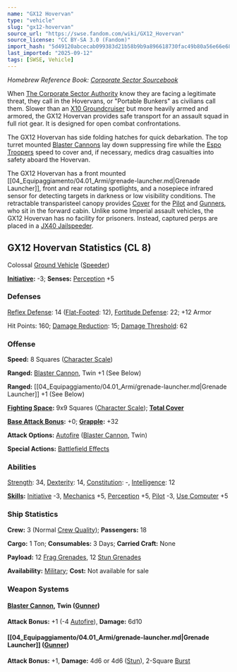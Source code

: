```yaml
---
name: "GX12 Hovervan"
type: "vehicle"
slug: "gx12-hovervan"
source_url: "https://swse.fandom.com/wiki/GX12_Hovervan"
source_license: "CC BY-SA 3.0 (Fandom)"
import_hash: "5d49120abcecab099383d21b58b9b9a896618730fac49b80a56e66e68f2254c4"
last_imported: "2025-09-12"
tags: [SWSE, Vehicle]
---
```

*Homebrew Reference Book: [Corporate Sector Sourcebook](https://swse.fandom.com/wiki/Corporate_Sector_Sourcebook)*

When [The Corporate Sector Authority](https://swse.fandom.com/wiki/The_Corporate_Sector_Authority) know they are facing a legitimate threat, they call in the Hovervans, or "Portable Bunkers" as civilians call them. Slower than an [X10 Groundcruiser](https://swse.fandom.com/wiki/X10_Groundcruiser) but more heavily armed and armored, the GX12 Hovervan provides safe transport for an assault squad in full riot gear. It is designed for open combat confrontations.

The GX12 Hovervan has side folding hatches for quick debarkation. The top turret mounted [Blaster Cannons](https://swse.fandom.com/wiki/Blaster_Cannons) lay down suppressing fire while the [Espo Troopers](https://swse.fandom.com/wiki/Espo_Troopers) speed to cover and, if necessary, medics drag casualties into safety aboard the Hovervan.

The GX12 Hovervan has a front mounted [[04_Equipaggiamento/04.01_Armi/grenade-launcher.md|Grenade Launcher]], front and rear rotating spotlights, and a nosepiece infrared sensor for detecting targets in darkness or low visibility conditions. The retractable transparisteel canopy provides [Cover](https://swse.fandom.com/wiki/Cover) for the [Pilot](https://swse.fandom.com/wiki/Pilot_(Vehicle_Combat)) and [Gunners](https://swse.fandom.com/wiki/Gunners), who sit in the forward cabin. Unlike some Imperial assault vehicles, the GX12 Hovervan has no facility for prisoners. Instead, captured perps are placed in a [JX40 Jailspeeder](https://swse.fandom.com/wiki/JX40_Jailspeeder).
## GX12 Hovervan Statistics (CL 8)
Colossal [Ground Vehicle](https://swse.fandom.com/wiki/Ground_Vehicle) ([Speeder](https://swse.fandom.com/wiki/Speeder))

**[Initiative](https://swse.fandom.com/wiki/Initiative):** -3; **Senses:** [Perception](https://swse.fandom.com/wiki/Perception) +5
### Defenses
[Reflex Defense](https://swse.fandom.com/wiki/Reflex_Defense_(Vehicles)): 14 ([Flat-Footed](https://swse.fandom.com/wiki/Flat-Footed): 12), [Fortitude Defense](https://swse.fandom.com/wiki/Fortitude_Defense_(Vehicles)): 22; +12 Armor

Hit Points: 160; [Damage Reduction](https://swse.fandom.com/wiki/Damage_Reduction): 15; [Damage Threshold](https://swse.fandom.com/wiki/Damage_Threshold_(Vehicles)): 62
### Offense
**Speed:** 8 Squares ([Character Scale](https://swse.fandom.com/wiki/Character_Scale))

**Ranged:** [Blaster Cannon](https://swse.fandom.com/wiki/Blaster_Cannon_(Vehicles)), Twin +1 (See Below)

**Ranged:** [[04_Equipaggiamento/04.01_Armi/grenade-launcher.md|Grenade Launcher]] +1 (See Below)

**[Fighting Space](https://swse.fandom.com/wiki/Fighting_Space):** 9x9 Squares ([Character Scale](https://swse.fandom.com/wiki/Character_Scale)); **[Total Cover](https://swse.fandom.com/wiki/Total_Cover)**

**[Base Attack Bonus](https://swse.fandom.com/wiki/Base_Attack_Bonus):** +0; **[Grapple](https://swse.fandom.com/wiki/Grapple):** +32

**Attack Options:** [Autofire](https://swse.fandom.com/wiki/Autofire_(Vehicle_Combat)) ([Blaster Cannon](https://swse.fandom.com/wiki/Blaster_Cannon_(Vehicles)), Twin)

**Special Actions:** [Battlefield Effects](https://swse.fandom.com/wiki/Battlefield_Effects)
### Abilities
[Strength](https://swse.fandom.com/wiki/Strength): 34, [Dexterity](https://swse.fandom.com/wiki/Dexterity): 14, [Constitution](https://swse.fandom.com/wiki/Constitution): -, [Intelligence](https://swse.fandom.com/wiki/Intelligence): 12

**[Skills](https://swse.fandom.com/wiki/Skills):** [Initiative](https://swse.fandom.com/wiki/Initiative) -3, [Mechanics](https://swse.fandom.com/wiki/Mechanics) +5, [Perception](https://swse.fandom.com/wiki/Perception) +5, [Pilot](https://swse.fandom.com/wiki/Pilot) -3, [Use Computer](https://swse.fandom.com/wiki/Use_Computer) +5
### Ship Statistics
**Crew:** 3 (Normal [Crew Quality](https://swse.fandom.com/wiki/Crew_Quality)); **Passengers:** 18

**Cargo:** 1 Ton; **Consumables:** 3 Days; **Carried Craft:** None

**Payload:** 12 [Frag Grenades](https://swse.fandom.com/wiki/Frag_Grenades), 12 [Stun Grenades](https://swse.fandom.com/wiki/Stun_Grenades)

**Availability:** [Military](https://swse.fandom.com/wiki/Military); **Cost:** Not available for sale
### Weapon Systems
#### **[Blaster Cannon](https://swse.fandom.com/wiki/Blaster_Cannon_(Vehicles)), Twin ([Gunner](https://swse.fandom.com/wiki/Gunner))**
**Attack Bonus:** +1 (-4 [Autofire](https://swse.fandom.com/wiki/Autofire_(Vehicle_Combat))), **Damage:** 6d10
#### **[[04_Equipaggiamento/04.01_Armi/grenade-launcher.md|Grenade Launcher]] ([Gunner](https://swse.fandom.com/wiki/Gunner))**
**Attack Bonus:** +1, **Damage:** 4d6 or 4d6 ([Stun](https://swse.fandom.com/wiki/Stun)), 2-Square [Burst](https://swse.fandom.com/wiki/Burst)